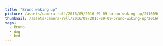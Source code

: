 ```yaml
---
title: "Bruno waking up"
picture: /assets/camera-roll/2016/09/2016-09-09-bruno-waking-up/20160909_154045000_iOS.jpg
thumbnail: /assets/camera-roll/2016/09/2016-09-09-bruno-waking-up/20160909_154045000_iOS-thumbnail.jpg
tags:
  - Bruno
  - dog
  - bed
---
```

